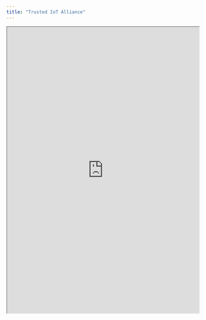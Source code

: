 ```yaml
---
title: "Trusted IoT Alliance"
---
```



<iframe height="750" width="100%" src="https://ewelton.github.io/ktest/wiki.html#Trusted%20IoT%20Alliance"></iframe>
